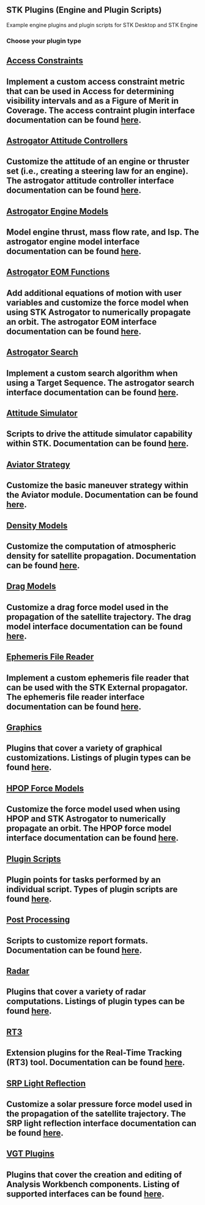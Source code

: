 ## STK Plugins (Engine and Plugin Scripts)

Example engine plugins and plugin scripts for STK Desktop and STK Engine

### Choose your plugin type

## [Access Constraints](AccessConstraints)
Implement a custom access constraint metric that can be used in Access for determining visibility intervals and as a Figure of Merit in Coverage. The access contraint plugin interface documentation can be found [here](https://help.agi.com/stkdevkit/index.htm#DocX/AgAccessConstraintPlugin~IAgAccessConstraintPlugin.html).
---

## [Astrogator Attitude Controllers](Astrogator.AttitudeControllers)
Customize the attitude of an engine or thruster set (i.e., creating a steering law for an engine). The astrogator attitude controller interface documentation can be found [here](https://help.agi.com/stkdevkit/index.htm#DocX/AgPropagatorWrappers~IAgGatorPluginAttCtrl.html).
---

## [Astrogator Engine Models](Astrogator.EngineModels)
Model engine thrust, mass flow rate, and Isp. The astrogator engine model interface documentation can be found [here](https://help.agi.com/stkdevkit/index.htm#DocX/AgPropagatorWrappers~IAgGatorPluginEngineModel.html).
---

## [Astrogator EOM Functions](Astrogator.EOMFunctions)
Add additional equations of motion with user variables and customize the force model when using STK Astrogator to numerically propagate an orbit. The astrogator EOM interface documentation can be found [here](https://help.agi.com/stkdevkit/index.htm#DocX/AgAsHpopPlugin~IAgAsEOMFuncPlugin.html).
---

## [Astrogator Search](Astrogator.Search)
Implement a custom search algorithm when using a Target Sequence. The astrogator search interface documentation can be found [here](https://help.agi.com/stkdevkit/index.htm#DocX/AgSearch~IAgPluginSearch.html).
---

## [Attitude Simulator](AttitudeSimulatorPlugin)
Scripts to drive the attitude simulator capability within STK. Documentation can be found [here](https://help.agi.com/stkdevkit/index.htm#../Subsystems/pluginScripts/Content/attitudePoints.htm?Highlight=attitude%20simulator).
---

## [Aviator Strategy](AviatorStrategy)
Customize the basic maneuver strategy within the Aviator module. Documentation can be found [here](https://help.agi.com/stk/12.2.0/index.htm#aircraft/proc_basicManeuver.htm?TocPath=Add-on%2520Modules%257CAviator%257CProcedures%257CBasic%2520Maneuver%257C_____0).
---

## [Density Models](DensityModels)
Customize the computation of atmospheric density for satellite propagation. Documentation can be found [here](https://help.agi.com/stkdevkit/index.htm#DocX/stkPlugins_PG.html?TocPath=Library%2520Reference%257CSTK%2520Engine%2520Plugins%257C_____1).
---

## [Drag Models](DragModels)
Customize a drag force model used in the propagation of the satellite trajectory. The drag model interface documentation can be found [here](https://help.agi.com/stkdevkit/index.htm#DocX/AgAsHpopPlugin~IAgAsDragModelPlugin.html).
---

## [Ephemeris File Reader](EphemerisFileReader)
Implement a custom ephemeris file reader that can be used with the STK External propagator. The ephemeris file reader interface documentation can be found [here](https://help.agi.com/stkdevkit/index.htm#DocX/AgAsPlugin~IAgAsEphemFileReaderPlugin.html).
---

## [Graphics](Graphics)
Plugins that cover a variety of graphical customizations. Listings of plugin types can be found [here](https://help.agi.com/stkdevkit/index.htm#STKPlugins/enginePlugins_pluginPoints.htm?TocPath=Select%2520the%2520Right%2520Technology%257CExtend%2520AGI%2520Products%257CExtend%2520the%2520Engine%257CCOM%2520Based%2520Engine%2520Plugins%257CEngine%2520Plugin%2520Technology%257C_____1).
---

## [HPOP Force Models](Hpop.ForceModels)
Customize the force model used when using HPOP and STK Astrogator to numerically propagate an orbit. The HPOP force model interface documentation can be found [here](https://help.agi.com/stkdevkit/index.htm#DocX/AgAsHpopPlugin_P.html).
---

## [Plugin Scripts](PluginScripts)
Plugin points for tasks performed by an individual script. Types of plugin scripts are found [here](https://help.agi.com/stkdevkit/index.htm#STKPlugins/enginePlugins_scriptPluginPoints.htm?TocPath=Select%2520the%2520Right%2520Technology%257CExtend%2520AGI%2520Products%257CExtend%2520the%2520Engine%257CEngine%2520Plugin%2520Scripts%257C_____1).
---

## [Post Processing](PostProcessing)
Scripts to customize report formats. Documentation can be found [here](https://help.agi.com/stk/12.2.0/index.htm#stk/report-08.htm).
---

## [Radar](Radar)
Plugins that cover a variety of radar computations. Listings of plugin types can be found [here](https://help.agi.com/stkdevkit/index.htm#STKPlugins/enginePlugins_pluginPoints.htm?TocPath=Select%2520the%2520Right%2520Technology%257CExtend%2520AGI%2520Products%257CExtend%2520the%2520Engine%257CCOM%2520Based%2520Engine%2520Plugins%257CEngine%2520Plugin%2520Technology%257C_____1).
---

## [RT3](RT3)
Extension plugins for the Real-Time Tracking (RT3) tool. Documentation can be found [here](https://help.agi.com/stkdevkit/index.htm#DocX/Rt3_PG.html?TocPath=Library%2520Reference%257CRT3%2520Object%2520Model%257C_____0).
---

## [SRP Light Reflection](SRP.LightReflection)
Customize a solar pressure force model used in the propagation of the satellite trajectory. The SRP light reflection interface documentation can be found [here](https://help.agi.com/stkdevkit/index.htm#DocX/AgAsHpopPlugin~IAgAsLightReflectionPlugin.html).
---

## [VGT Plugins](VGT.Plugins)
Plugins that cover the creation and editing of Analysis Workbench components. Listing of supported interfaces can be found [here](https://help.agi.com/stkdevkit/index.htm#DocX/AgCrdnPlugin_P.html).
---